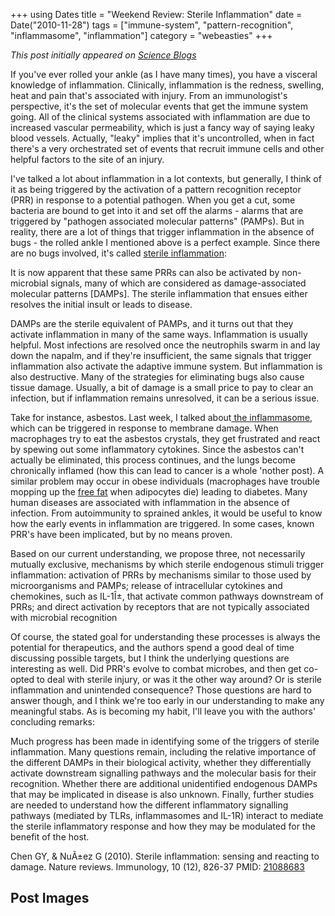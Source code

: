 +++
using Dates
title = "Weekend Review: Sterile Inflammation"
date = Date("2010-11-28")
tags = ["immune-system", "pattern-recognition", "inflammasome", "inflammation"]
category = "webeasties"
+++

_This post initially appeared on [Science Blogs](http://scienceblogs.com/webeasties)_

If you've ever rolled your ankle (as I have many times), you have a visceral knowledge of inflammation. Clinically, inflammation is the redness, swelling, heat and pain that's associated with injury. From an immunologist's perspective, it's the set of molecular events that get the immune system going. All of the clinical systems associated with inflammation are due to increased vascular permeability, which is just a fancy way of saying leaky blood vessels. Actually, "leaky" implies that it's uncontrolled, when in fact there's a very orchestrated set of events that recruit immune cells and other helpful factors to the site of an injury.

I've talked a lot about inflammation in a lot contexts, but generally, I think of it as being triggered by the activation of a pattern recognition receptor (PRR) in response to a potential pathogen. When you get a cut, some bacteria are bound to get into it and set off the alarms - alarms that are triggered by "pathogen associated molecular patterns" (PAMPs). But in reality, there are a lot of things that trigger inflammation in the absence of bugs - the rolled ankle I mentioned above is a perfect example. Since there are no bugs involved, it's called [sterile inflammation](http://http://www.nature.com/nri/journal/v10/n12/full/nri2873.html):

It is now apparent that these same PRRs can also be activated by non-microbial signals, many of which are considered as damage-associated molecular patterns [DAMPs]. The sterile inflammation that ensues either resolves the initial insult or leads to disease.

DAMPs are the sterile equivalent of PAMPs, and it turns out that they activate inflammation in many of the same ways. Inflammation is usually helpful. Most infections are resolved once the neutrophils swarm in and lay down the napalm, and if they're insufficient, the same signals that trigger inflammation also activate the adaptive immune system. But inflammation is also destructive. Many of the strategies for eliminating bugs also cause tissue damage. Usually, a bit of damage is a small price to pay to clear an infection, but if inflammation remains unresolved, it can be a serious issue.

Take for instance, asbestos. Last week, I talked about[ the inflammasome](http://scienceblogs.com/webeasties/2010/11/saturday_review_the_inflammaso.php), which can be triggered in response to membrane damage. When macrophages try to eat the asbestos crystals, they get frustrated and react by spewing out some inflammatory cytokines. Since the asbestos can't actually be eliminated, this process continues, and the lungs become chronically inflamed (how this can lead to cancer is a whole 'nother post). A similar problem may occur in obese individuals (macrophages have trouble mopping up the [free fat](http://scienceblogs.com/webeasties/2010/11/weight_loss_and_macrophages.php) when adipocytes die) leading to diabetes. 
Many human diseases are associated with inflammation in the absence of infection. From autoimmunity to sprained ankles, it would be useful to know how the early events in inflammation are triggered. In some cases, known PRR's have been implicated, but by no means proven.

Based on our current understanding, we propose three, not necessarily mutually exclusive, mechanisms by which sterile endogenous stimuli trigger inflammation: activation of PRRs by mechanisms similar to those used by microorganisms and PAMPs; release of intracellular cytokines and chemokines, such as IL-1Î±, that activate common pathways downstream of PRRs; and direct activation by receptors that are not typically associated with microbial recognition

Of course, the stated goal for understanding these processes is always the potential for therapeutics, and the authors spend a good deal of time discussing possible targets, but I think the underlying questions are interesting as well. Did PRR's evolve to combat microbes, and then get co-opted to deal with sterile injury, or was it the other way around? Or is sterile inflammation and unintended consequence? Those questions are hard to answer though, and I think we're too early in our understanding to make any meaningful stabs. 
As is becoming my habit, I'll leave you with the authors' concluding remarks:

Much progress has been made in identifying some of the triggers of sterile inflammation. Many questions remain, including the relative importance of the different DAMPs in their biological activity, whether they differentially activate downstream signalling pathways and the molecular basis for their recognition. Whether there are additional unidentified endogenous DAMPs that may be implicated in disease is also unknown. Finally, further studies are needed to understand how the different inflammatory signalling pathways (mediated by TLRs, inflammasomes and IL-1R) interact to mediate the sterile inflammatory response and how they may be modulated for the benefit of the host.

Chen GY, & NuÃ±ez G (2010). Sterile inflammation: sensing and reacting to damage. Nature reviews. Immunology, 10 (12), 826-37 PMID: [21088683](review)

      
  

 ## Post Images


